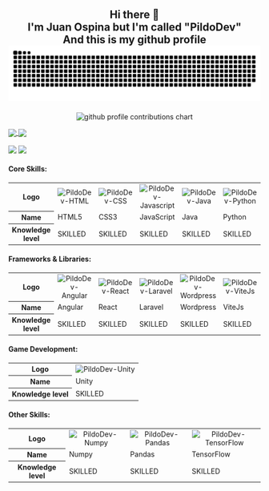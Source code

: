 
<div align="center">
  <h2>Hi there 👋<br>
    I'm Juan Ospina but I'm called "PildoDev"<br>
    And this is my github profile
    <img src="images/snake.svg" style="background:#161b22;">
  </h2>
</div>

<!-- ![](./profile-3d-contrib/profile-green-animate.svg) -->

<p align="center" >
	<picture>
	  <source media="(prefers-color-scheme: dark)"  srcset="https://raw.githubusercontent.com/PildoDev/PildoDev/profile-3d-contrib/output-3d-contrib/night.svg" />
	  <source media="(prefers-color-scheme: light)" srcset="https://raw.githubusercontent.com/PildoDev/PildoDev/profile-3d-contrib/output-3d-contrib/day.svg" />
	  <img alt="github profile contributions chart"    src="https://raw.githubusercontent.com/PildoDev/PildoDev/profile-3d-contrib/output-3d-contrib/day.svg" />
	</picture>
</p>

<a href="https://github.com/anuraghazra/github-readme-stats" target="_blank">
  <img height=200 align="center" src="https://github-readme-stats.vercel.app/api?username=PildoDev&show_icons=true&theme=github_dark" />
</a>
<a href="https://github.com/anuraghazra/github-readme-stats" target="_blank">
  <img height=200 align="center" src="https://github-readme-stats.vercel.app/api/top-langs/?username=PildoDev&hide=ShaderLab,HLSL&theme=github_dark" />
</a>
<div>
  <br>
<a href="mailto:pildo.dev" target="_blank"><img src="https://img.shields.io/badge/-Gmail-%23333?style=for-the-badge&logo=gmail&logoColor=white"></a>
<a href="https://www.linkedin.com/in/pildodev/" target="_blank"><img src="https://img.shields.io/badge/-LinkedIn-%230077B5?style=for-the-badge&logo=linkedin&logoColor=white"></a>
</div>

<div>
    <h4>Core Skills:</h4>
    <table>
        <tr>
            <th>Logo</th>
            <td align="center"><img width="30" height="30" alt="PildoDev-HTML"
                    src="https://cdn.jsdelivr.net/gh/devicons/devicon/icons/html5/html5-original.svg"></td>
            <td align="center"><img width="30" height="30" alt="PildoDev-CSS"
                    src="https://cdn.jsdelivr.net/gh/devicons/devicon/icons/css3/css3-original.svg"></td>
            <td align="center"><img width="30" height="30" alt="PildoDev-Javascript"
                    src="https://cdn.jsdelivr.net/gh/devicons/devicon/icons/javascript/javascript-original.svg"></td>
            <td align="center"><img width="30" height="30" alt="PildoDev-Java"
                    src="https://cdn.jsdelivr.net/gh/devicons/devicon/icons/java/java-original.svg"></td>
            <td align="center"><img width="30" height="30" alt="PildoDev-Python"
                    src="https://cdn.jsdelivr.net/gh/devicons/devicon/icons/python/python-original.svg"></td>
        </tr>
        <tr>
            <th>Name</th>
            <td>HTML5</td>
            <td>CSS3</td>
            <td>JavaScript</td>
            <td>Java</td>
            <td>Python</td>
        </tr>
        <tr>
            <th>Knowledge level</th>
            <td>SKILLED</td>
            <td>SKILLED</td>
            <td>SKILLED</td>
            <td>SKILLED</td>
            <td>SKILLED</td>
        </tr>
    </table>
</div>

<div>
    <h4>Frameworks & Libraries:</h4>
    <table>
        <tr>
            <th>Logo</th>
            <td align="center"><img width="30" height="30" alt="PildoDev-Angular"
                    src="https://cdn.jsdelivr.net/gh/devicons/devicon/icons/angularjs/angularjs-original.svg"></td>
            <td align="center"><img width="30" height="30" alt="PildoDev-React"
                    src="https://cdn.jsdelivr.net/gh/devicons/devicon/icons/react/react-original.svg"></td>
            <td align="center"><img width="30" height="30" alt="PildoDev-Laravel"
                    src="https://cdn.jsdelivr.net/gh/devicons/devicon@latest/icons/laravel/laravel-original.svg"></td>
            <td align="center"><img width="30" height="30" alt="PildoDev-Wordpress"
                    src="https://cdn.jsdelivr.net/gh/devicons/devicon/icons/wordpress/wordpress-plain.svg"></td>
            <td align="center"><img width="30" height="30" alt="PildoDev-ViteJs"
                    src="https://cdn.jsdelivr.net/gh/devicons/devicon@latest/icons/vitejs/vitejs-original.svg"></td>
        </tr>
        <tr>
            <th>Name</th>
            <td>Angular</td>
            <td>React</td>
            <td>Laravel</td>
            <td>Wordpress</td>
            <td>ViteJs</td>
        </tr>
        <tr>
            <th>Knowledge level</th>
            <td>SKILLED</td>
            <td>SKILLED</td>
            <td>SKILLED</td>
            <td>SKILLED</td>
            <td>SKILLED</td>
        </tr>
    </table>
</div>

<div>
    <h4>Game Development:</h4>
    <table>
        <tr>
            <th>Logo</th>
            <td align="center"><img width="30" height="30" alt="PildoDev-Unity"
                    src="https://cdn.jsdelivr.net/gh/devicons/devicon/icons/unity/unity-original.svg"></td>
        </tr>
        <tr>
            <th>Name</th>
            <td>Unity</td>
        </tr>
        <tr>
            <th>Knowledge level</th>
            <td>SKILLED</td>
        </tr>
    </table>
</div>

<div>
    <h4>Other Skills:</h4>
    <table>
        <tr>
            <th>Logo</th>
            <td align="center"><img width="30" height="30" alt="PildoDev-Numpy"
                    src="https://cdn.jsdelivr.net/gh/devicons/devicon/icons/numpy/numpy-original.svg"></td>
            <td align="center"><img width="30" height="30" alt="PildoDev-Pandas"
                    src="https://cdn.jsdelivr.net/gh/devicons/devicon/icons/pandas/pandas-original.svg"></td>
            <td align="center"><img width="30" height="30" alt="PildoDev-TensorFlow"
                    src="https://cdn.jsdelivr.net/gh/devicons/devicon/icons/tensorflow/tensorflow-original.svg"></td>
        </tr>
        <tr>
            <th>Name</th>
            <td>Numpy</td>
            <td>Pandas</td>
            <td>TensorFlow</td>
        </tr>
        <tr>
            <th>Knowledge level</th>
            <td>SKILLED</td>
            <td>SKILLED</td>
            <td>SKILLED</td>
        </tr>
    </table>
</div>


